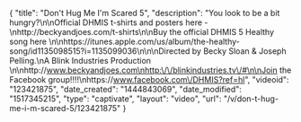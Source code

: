 {
    "title": "Don't Hug Me I'm Scared 5",
    "description": "You look to be a bit hungry?\n\nOfficial DHMIS t-shirts and posters here -\nhttp:\/\/beckyandjoes.com\/t-shirts\n\nBuy the official DHMIS 5 Healthy song here \n\nhttps:\/\/itunes.apple.com\/us\/album\/the-healthy-song\/id1135098515?i=1135099036\n\n\nDirected by Becky Sloan & Joseph Pelling.\nA Blink Industries Production \n\nhttp:\/\/www.beckyandjoes.com\nhttp:\/\/blinkindustries.tv\/#\n\nJoin the Facebook group!!!!\nhttps:\/\/www.facebook.com\/DHMIS?ref=hl",
    "videoid": "123421875",
    "date_created": "1444843069",
    "date_modified": "1517345215",
    "type": "captivate",
    "layout": "video",
    "url": "\/v\/don-t-hug-me-i-m-scared-5\/123421875"
}
